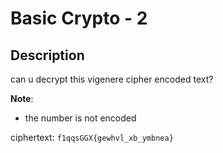 # Basic Crypto - 2

## Description
can u decrypt this vigenere cipher encoded  text? 

**Note**:
* the number is not encoded

ciphertext:
`f1qqsGGX{gewhvl_xb_ymbnea}`
